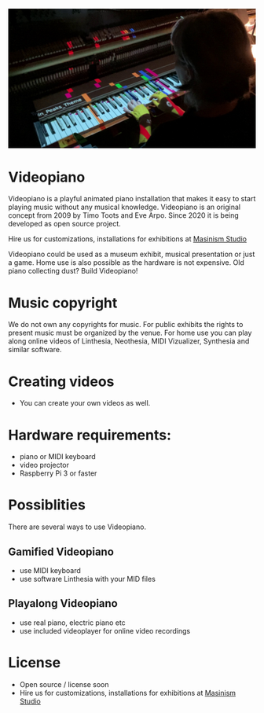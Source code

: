 ![Videopiano prototype](doc/videopiano_prototype.jpg)

# Videopiano
Videopiano is a playful animated piano installation that makes it easy to start playing music without any musical knowledge. Videopiano is an original concept from 2009 by Timo Toots and Eve Arpo. Since 2020 it is being developed as open source project.

Hire us for customizations, installations for exhibitions at [Masinism Studio](https://www.masinism.ee)

Videopiano could be used as a museum exhibit, musical presentation or just a game. Home use is also possible as the hardware is not expensive. Old piano collecting dust? Build Videopiano!

# Music copyright
We do not own any copyrights for music. For public exhibits the rights to present music must be organized by the venue. For home use you can play along online videos of Linthesia, Neothesia, MIDI Vizualizer, Synthesia and similar software.

# Creating videos
* You can create your own videos as well. 

# Hardware requirements:
* piano or MIDI keyboard
* video projector
* Raspberry Pi 3 or faster

# Possiblities
There are several ways to use Videopiano.

## Gamified Videopiano
* use MIDI keyboard
* use software Linthesia with your MID files

## Playalong Videopiano
* use real piano, electric piano etc
* use included videoplayer for online video recordings

# License
* Open source / license soon
* Hire us for customizations, installations for exhibitions at [Masinism Studio](https://www.masinism.ee)


